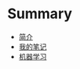 # Summary

* [简介](README.md)
* [我的笔记](notes/my/readme.md)
* [机器学习](notes/machine_learning/readme.md)
